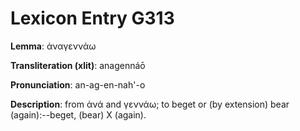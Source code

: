 # Lexicon Entry G313

**Lemma**: ἀναγεννάω

**Transliteration (xlit)**: anagennáō

**Pronunciation**: an-ag-en-nah'-o

**Description**:
from ἀνά and γεννάω; to beget or (by extension) bear (again):--beget, (bear) X (again).
